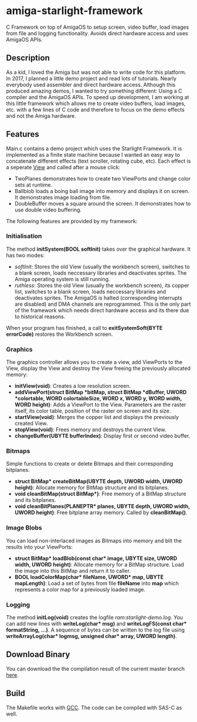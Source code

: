 # amiga-starlight-framework
C Framework on top of AmigaOS to setup screen, video buffer, load images from file and logging functionality.
Avoids direct hardware access and uses AmigaOS APIs.

## Description
As a kid, I loved the Amiga but was not able to write code for this platform. In 2017, I planned a little demo project 
and read lots of tutorials. Nearly everybody used assembler and direct hardware access. Although this produced amazing demos,
I wanted to try something different: Using a C compiler and the AmigaOS APIs. To speed up development, I am working at 
this little framework which allows me to create video buffers, load images, etc. with a few lines of C code
and therefore to focus on the demo effects and not the Amiga hardware.

## Features
Main.c contains a demo project which uses the Starlight Framework. It is implemented as a finite state machine because I
wanted an easy way to concatenate different effects (text scroller, rotating cube, etc). Each effect is a seperate 
[View](http://wiki.amigaos.net/wiki/Classic_Graphics_Primitives) and called after a mouse click:
* TwoPlanes demonstrates how to create two ViewPorts and change color sets at runtime.
* Ballblob loads a boing ball image into memory and displays it on screen. It demonstrates image loading from file.
* DoubleBuffer moves a square around the screen. It demonstrates how to use double video buffering.

The following features are provided by my framework:

### Initialisation
The method **initSystem(BOOL softInit)** takes over the graphical hardware. It has two modes:
* *softInit*: Stores the old View (usually the workbench screen), switches to a blank screen, loads neccessary libraries
and deactivates sprites. The Amiga operating system is still running.
* *ruthless*: Stores the old View (usually the workbench screen), its copper list, switches to a blank screen, loads 
neccessary libraries and deactivates sprites. The AmigaOS is halted (corresponding interrupts are disabled) and DMA channels 
are reprogrammed. This is the only part of the framework which needs direct hardware access and its there due to historical
reasons.

When your program has finished, a call to **exitSystemSoft(BYTE errorCode)** restores the Workbench screen.

### Graphics
The graphics controller allows you to create a view, add ViewPorts to the View, display the View and destroy the View freeing
the previously allocated memory:
* **initView(void)**: Creates a low resolution screen.
* **addViewPort(struct BitMap *bitMap, struct BitMap *dBuffer, UWORD *colortable, WORD colortableSize, WORD x, WORD y, WORD width, WORD height)**: Adds
a ViewPort to the View. Parameters are the raster itself, its color table, position of the raster on screen and its size.
* **startView(void)**: Merges the copper list and displays the previously created View.
* **stopView(void)**: Frees memory and destroys the current View.
* **changeBuffer(UBYTE bufferIndex)**: Display first or second video buffer. 

### Bitmaps
Simple functions to create or delete Bitmaps and their corresponding bitplanes.
* **struct BitMap\* createBitMap(UBYTE depth, UWORD width, UWORD height)**: Allocate memory for BitMap structure and its bitplanes.
* **void cleanBitMap(struct BitMap\*)**: Free memory of a BitMap structure and its bitplanes. 
* **void cleanBitPlanes(PLANEPTR\* planes, UBYTE depth, UWORD width, UWORD height)**: Free bitplane array memory. Called by **cleanBitMap()**.

### Image Blobs
You can load non-interlaced images as Bitmaps into memory and blit the results into your ViewPorts:
* **struct BitMap\* loadBlob(const char\* image, UBYTE size, UWORD width, UWORD height)**: Allocate memory for a BitMap structure. 
Load the image into this BitMap and return it to caller.
* **BOOL loadColorMap(char\* fileName, UWORD\* map, UBYTE mapLength)**: Load a set of bytes from file **fileName** into **map** 
which represents a color map for a previously loaded image. 

### Logging
The method **initLog(void)** creates the logfile *ram:starlight-demo.log*. You can add new lines with **writeLog(char\* msg)**
and **writeLogFS(const char\* formatString, ...)**. A sequence of bytes can be written to the log file using
**writeArrayLog(char\* logmsg, unsigned char\* array, UWORD length)**.

## Download Binary
You can download the the compilation result of the current master
branch [here](https://s3.eu-central-1.amazonaws.com/codebuild-eu-central-1-4040-3447-3876-output-bucket/amiga/starlight-demo.tar.gz).

## Build
The Makefile works with [GCC](http://aminet.net/package/dev/gcc/m68k-amigaos-gcc). The code can be compiled with SAS-C as well.
